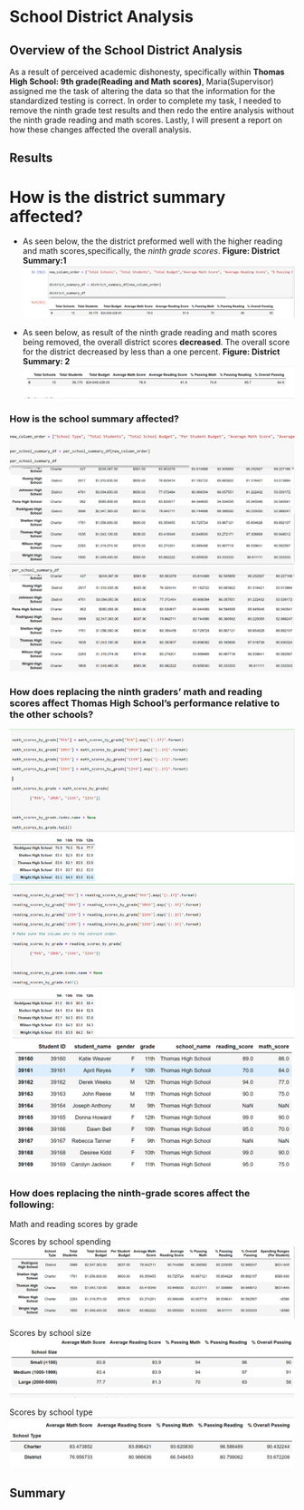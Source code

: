 # School District Analysis

 ## Overview of the School District Analysis
As a result of perceived academic dishonesty, specifically within **Thomas High School: 9th grade(Reading and Math scores)**, Maria(Supervisor) assigned me the task of altering the data so that the information for the standardized testing is correct. In order to complete my task, I needed to remove the ninth grade test results and then redo the entire analysis without the ninth grade reading and math scores. Lastly, I will present a report on how these changes affected the overall analysis.

##  Results
# How is the district summary affected?
- As seen below, the the district preformed well with the higher reading and math scores,specifically, the *ninth grade scores*.
**Figure: District Summary:1**
![School District Analysis](https://github.com/Aszeal/School_District_Analysis/blob/main/Resources/District%20Analysis-Orginal.png)



- As seen below, as result of the ninth grade reading and math scores being removed, the overall district scores **decreased**. The overall score for the district decreased by less than a one percent. 
**Figure: District Summary: 2**
![School District Analysis](https://github.com/Aszeal/School_District_Analysis/blob/main/Resources/District%20Analysis-Redo.png)

### How is the school summary affected?
![School District Analysis](https://github.com/Aszeal/School_District_Analysis/blob/main/Resources/School_Summary-Orginal1.png)
![School District Analysis](https://github.com/Aszeal/School_District_Analysis/blob/main/Resources/School_Summary-Orginal.png)

### How does replacing the ninth graders’ math and reading scores affect Thomas High School’s performance relative to the other schools?
![School District Analysis](https://github.com/Aszeal/School_District_Analysis/blob/main/Resources/Math_and_Reading_scores.png)
![School District Analysis](https://github.com/Aszeal/School_District_Analysis/blob/main/Resources/NaN_Grades.png)

### How does replacing the ninth-grade scores affect the following:
Math and reading scores by grade



Scores by school spending
![School District Analysis](https://github.com/Aszeal/School_District_Analysis/blob/main/Resources/spending_per_school.png)


Scores by school size
![School District Analysis](https://github.com/Aszeal/School_District_Analysis/blob/main/Resources/Scores_by_Size.png)


Scores by school type
![School District Analysis](https://github.com/Aszeal/School_District_Analysis/blob/main/Resources/Scores_by_School_Type.png)

## Summary 
